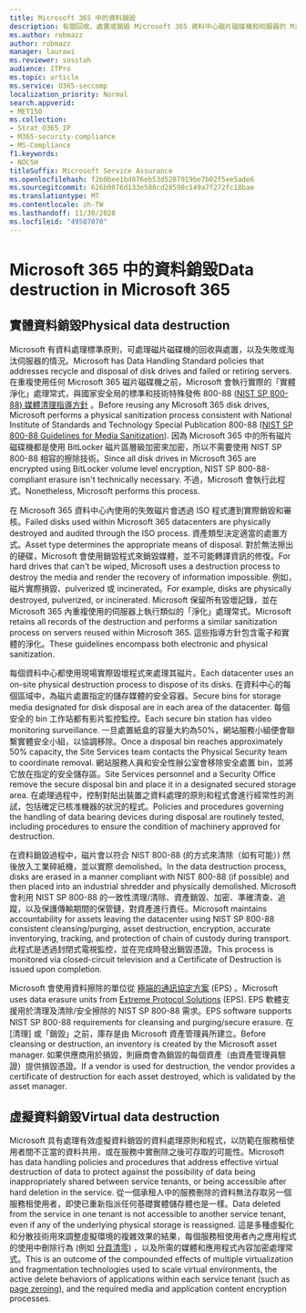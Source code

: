 ```yaml
---
title: Microsoft 365 中的資料銷毀
description: 有關回收、處置或銷毀 Microsoft 365 資料中心磁片磁碟機和伺服器的 Microsoft 原則的概述。
ms.author: robmazz
author: robmazz
manager: laurawi
ms.reviewer: sosstah
audience: ITPro
ms.topic: article
ms.service: O365-seccomp
localization_priority: Normal
search.appverid:
- MET150
ms.collection:
- Strat_O365_IP
- M365-security-compliance
- MS-Compliance
f1.keywords:
- NOCSH
titleSuffix: Microsoft Service Assurance
ms.openlocfilehash: f2b0bee1bd876eb53d5287919be7b02f5ee5ade6
ms.sourcegitcommit: 626b0076d133e588cd28598c149a7f272fc18bae
ms.translationtype: MT
ms.contentlocale: zh-TW
ms.lasthandoff: 11/30/2020
ms.locfileid: "49507070"
---
```

# <a name="data-destruction-in-microsoft-365"></a><span data-ttu-id="aa261-103">Microsoft 365 中的資料銷毀</span><span class="sxs-lookup"><span data-stu-id="aa261-103">Data destruction in Microsoft 365</span></span>

## <a name="physical-data-destruction"></a><span data-ttu-id="aa261-104">實體資料銷毀</span><span class="sxs-lookup"><span data-stu-id="aa261-104">Physical data destruction</span></span>

<span data-ttu-id="aa261-105">Microsoft 有資料處理標準原則，可處理磁片磁碟機的回收與處置，以及失敗或淘汰伺服器的情況。</span><span class="sxs-lookup"><span data-stu-id="aa261-105">Microsoft has Data Handling Standard policies that addresses recycle and disposal of disk drives and failed or retiring servers.</span></span> <span data-ttu-id="aa261-106">在重複使用任何 Microsoft 365 磁片磁碟機之前，Microsoft 會執行實際的「實體淨化」處理常式，與國家安全局的標準和技術特殊發佈 800-88 ([NIST SP 800-88) 媒體清理指導方針](https://nvlpubs.nist.gov/nistpubs/SpecialPublications/NIST.SP.800-88r1.pdf) 。</span><span class="sxs-lookup"><span data-stu-id="aa261-106">Before reusing any Microsoft 365 disk drives, Microsoft performs a physical sanitization process consistent with National Institute of Standards and Technology Special Publication 800-88 ([NIST SP 800-88 Guidelines for Media Sanitization](https://nvlpubs.nist.gov/nistpubs/SpecialPublications/NIST.SP.800-88r1.pdf)).</span></span> <span data-ttu-id="aa261-107">因為 Microsoft 365 中的所有磁片磁碟機都是使用 BitLocker 磁片區層級加密來加密，所以不需要使用 NIST SP 800-88 相容的擦除技術。</span><span class="sxs-lookup"><span data-stu-id="aa261-107">Since all disk drives in Microsoft 365 are encrypted using BitLocker volume level encryption, NIST SP 800-88-compliant erasure isn't technically necessary.</span></span> <span data-ttu-id="aa261-108">不過，Microsoft 會執行此程式。</span><span class="sxs-lookup"><span data-stu-id="aa261-108">Nonetheless, Microsoft performs this process.</span></span>

<span data-ttu-id="aa261-109">在 Microsoft 365 資料中心內使用的失敗磁片會透過 ISO 程式遭到實際銷毀和審核。</span><span class="sxs-lookup"><span data-stu-id="aa261-109">Failed disks used within Microsoft 365 datacenters are physically destroyed and audited through the ISO process.</span></span> <span data-ttu-id="aa261-110">資產類型決定適當的處置方式。</span><span class="sxs-lookup"><span data-stu-id="aa261-110">Asset type determines the appropriate means of disposal.</span></span> <span data-ttu-id="aa261-111">對於無法擦出的硬碟，Microsoft 會使用銷毀程式來銷毀媒體，並不可能轉譯資訊的修復。</span><span class="sxs-lookup"><span data-stu-id="aa261-111">For hard drives that can't be wiped, Microsoft uses a destruction process to destroy the media and render the recovery of information impossible.</span></span> <span data-ttu-id="aa261-112">例如，磁片實際損毀、pulverized 或 incinerated。</span><span class="sxs-lookup"><span data-stu-id="aa261-112">For example, disks are physically destroyed, pulverized, or incinerated.</span></span> <span data-ttu-id="aa261-113">Microsoft 保留所有毀壞記錄，並在 Microsoft 365 內重複使用的伺服器上執行類似的「淨化」處理常式。</span><span class="sxs-lookup"><span data-stu-id="aa261-113">Microsoft retains all records of the destruction and performs a similar sanitization process on servers reused within Microsoft 365.</span></span> <span data-ttu-id="aa261-114">這些指導方針包含電子和實體的淨化。</span><span class="sxs-lookup"><span data-stu-id="aa261-114">These guidelines encompass both electronic and physical sanitization.</span></span>

<span data-ttu-id="aa261-115">每個資料中心都使用現場實際毀壞程式來處理其磁片。</span><span class="sxs-lookup"><span data-stu-id="aa261-115">Each datacenter uses an on-site physical destruction process to dispose of its disks.</span></span> <span data-ttu-id="aa261-116">在資料中心的每個區域中，為磁片處置指定的儲存媒體的安全容器。</span><span class="sxs-lookup"><span data-stu-id="aa261-116">Secure bins for storage media designated for disk disposal are in each area of the datacenter.</span></span> <span data-ttu-id="aa261-117">每個安全的 bin 工作站都有影片監控監控。</span><span class="sxs-lookup"><span data-stu-id="aa261-117">Each secure bin station has video monitoring surveillance.</span></span> <span data-ttu-id="aa261-118">一旦處置紙盒的容量大約為50%，網站服務小組便會聯繫實體安全小組，以協調移除。</span><span class="sxs-lookup"><span data-stu-id="aa261-118">Once a disposal bin reaches approximately 50% capacity, the Site Services team contacts the Physical Security team to coordinate removal.</span></span> <span data-ttu-id="aa261-119">網站服務人員和安全性辦公室會移除安全處置 bin，並將它放在指定的安全儲存區。</span><span class="sxs-lookup"><span data-stu-id="aa261-119">Site Services personnel and a Security Office remove the secure disposal bin and place it in a designated secured storage area.</span></span> <span data-ttu-id="aa261-120">在處理過程中，控制對貼出裝置之資料處理的原則和程式會進行經常性的測試，包括確定已核准機器的狀況的程式。</span><span class="sxs-lookup"><span data-stu-id="aa261-120">Policies and procedures governing the handling of data bearing devices during disposal are routinely tested, including procedures to ensure the condition of machinery approved for destruction.</span></span>

<span data-ttu-id="aa261-121">在資料銷毀過程中，磁片會以符合 NIST 800-88 (的方式來清除（如有可能）) 然後放入工業碎紙機，並以實際 demolished。</span><span class="sxs-lookup"><span data-stu-id="aa261-121">In the data destruction process, disks are erased in a manner compliant with NIST 800-88 (if possible) and then placed into an industrial shredder and physically demolished.</span></span> <span data-ttu-id="aa261-122">Microsoft 會利用 NIST SP 800-88 的一致性清理/清除、資產銷毀、加密、準確清查、追蹤，以及保護傳輸期間的保管鏈，對資產進行責任。</span><span class="sxs-lookup"><span data-stu-id="aa261-122">Microsoft maintains accountability for assets leaving the datacenter using NIST SP 800-88 consistent cleansing/purging, asset destruction, encryption, accurate inventorying, tracking, and protection of chain of custody during transport.</span></span> <span data-ttu-id="aa261-123">此程式是透過封閉式電視監控，並在完成時發出銷毀憑證。</span><span class="sxs-lookup"><span data-stu-id="aa261-123">This process is monitored via closed-circuit television and a Certificate of Destruction is issued upon completion.</span></span>

<span data-ttu-id="aa261-124">Microsoft 會使用資料擦除的單位從 [極端的通訊協定方案](https://www.enterprisedataerasure.com/) (EPS) 。</span><span class="sxs-lookup"><span data-stu-id="aa261-124">Microsoft uses data erasure units from [Extreme Protocol Solutions](https://www.enterprisedataerasure.com/) (EPS).</span></span> <span data-ttu-id="aa261-125">EPS 軟體支援用於清理及清除/安全擦除的 NIST SP 800-88 需求。</span><span class="sxs-lookup"><span data-stu-id="aa261-125">EPS software supports NIST SP 800-88 requirements for cleansing and purging/secure erasure.</span></span> <span data-ttu-id="aa261-126">在 [清理] 或「銷毀」之前，庫存是由 Microsoft 資產管理員所建立。</span><span class="sxs-lookup"><span data-stu-id="aa261-126">Before cleansing or destruction, an inventory is created by the Microsoft asset manager.</span></span> <span data-ttu-id="aa261-127">如果供應商用於損毀，則廠商會為銷毀的每個資產（由資產管理員驗證）提供損毀憑證。</span><span class="sxs-lookup"><span data-stu-id="aa261-127">If a vendor is used for destruction, the vendor provides a certificate of destruction for each asset destroyed, which is validated by the asset manager.</span></span>

## <a name="virtual-data-destruction"></a><span data-ttu-id="aa261-128">虛擬資料銷毀</span><span class="sxs-lookup"><span data-stu-id="aa261-128">Virtual data destruction</span></span>

<span data-ttu-id="aa261-129">Microsoft 具有處理有效虛擬資料銷毀的資料處理原則和程式，以防範在服務租使用者間不正當的資料共用，或在服務中實刪除之後可存取的可能性。</span><span class="sxs-lookup"><span data-stu-id="aa261-129">Microsoft has data handling policies and procedures that address effective virtual destruction of data to protect against the possibility of data being inappropriately shared between service tenants, or being accessible after hard deletion in the service.</span></span> <span data-ttu-id="aa261-130">從一個承租人中的服務刪除的資料無法存取另一個服務租使用者，即使已重新指派任何基礎實體儲存體也是一樣。</span><span class="sxs-lookup"><span data-stu-id="aa261-130">Data deleted from the service in one tenant is not accessible to another service tenant, even if any of the underlying physical storage is reassigned.</span></span> <span data-ttu-id="aa261-131">這是多種虛擬化和分散技術用來調整虛擬環境的複雜效果的結果，每個服務租使用者內之應用程式的使用中刪除行為 (例如 [分頁清零](https://docs.microsoft.com/office365/securitycompliance/office-365-exchange-online-data-deletion#page-zeroing)) ，以及所需的媒體和應用程式內容加密處理常式。</span><span class="sxs-lookup"><span data-stu-id="aa261-131">This is an outcome of the compounded effects of multiple virtualization and fragmentation technologies used to scale virtual environments, the active delete behaviors of applications within each service tenant (such as [page zeroing](https://docs.microsoft.com/office365/securitycompliance/office-365-exchange-online-data-deletion#page-zeroing)), and the required media and application content encryption processes.</span></span>